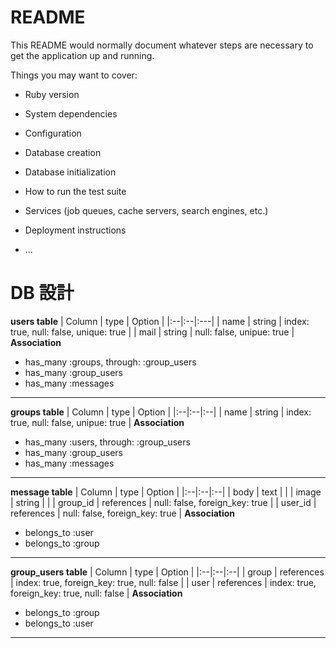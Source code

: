# README

This README would normally document whatever steps are necessary to get the
application up and running.

Things you may want to cover:

- Ruby version

- System dependencies

- Configuration

- Database creation

- Database initialization

- How to run the test suite

- Services (job queues, cache servers, search engines, etc.)

- Deployment instructions

- ...

# DB 設計

**users table**
| Column | type | Option |
|:--|:--|:---|
| name | string | index: true, null: false, unique: true |
| mail | string | null: false, unipue: true |
**Association**

- has_many :groups, through: :group_users
- has_many :group_users
- has_many :messages

---

**groups table**
| Column | type | Option |
|:--|:--|:--|
| name | string | index: true, null: false, unipue: true |
**Association**

- has_many :users, through: :group_users
- has_many :group_users
- has_many :messages

---

**message table**
| Column | type | Option |
|:--|:--|:--|
| body | text | |
| image | string | |
| group_id | references | null: false, foreign_key: true |
| user_id | references | null: false, foreign_key: true |
**Association**

- belongs_to :user
- belongs_to :group

---

**group_users table**
| Column | type | Option |
|:--|:--|:--|
| group | references | index: true, foreign_key: true, null: false |
| user | references | index: true, foreign_key: true, null: false |
**Association**

- belongs_to :group
- belongs_to :user

---
